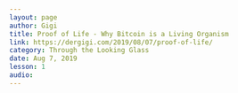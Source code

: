 ```yaml
---
layout: page
author: Gigi
title: Proof of Life - Why Bitcoin is a Living Organism
link: https://dergigi.com/2019/08/07/proof-of-life/
category: Through the Looking Glass
date: Aug 7, 2019
lesson: 1
audio: 
---
```

